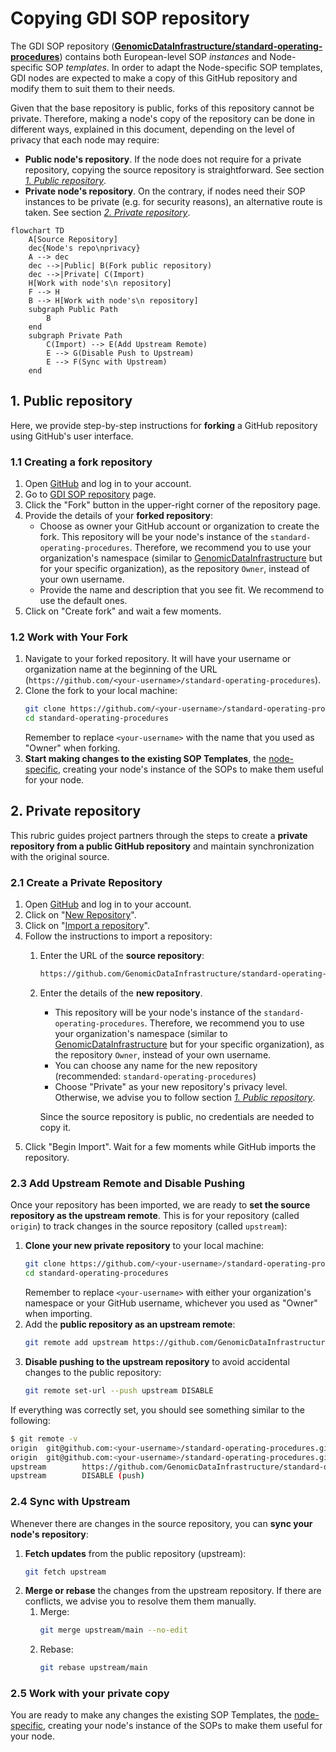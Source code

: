 # Copying GDI SOP repository
The GDI SOP repository ([**GenomicDataInfrastructure/standard-operating-procedures**](https://github.com/GenomicDataInfrastructure/standard-operating-procedures)) contains both European-level SOP _instances_ and Node-specific SOP _templates_. In order to adapt the Node-specific SOP templates, GDI nodes are expected to make a copy of this GitHub repository and modify them to suit them to their needs.

Given that the base repository is public, forks of this repository cannot be private. Therefore, making a node's copy of the repository can be done in different ways, explained in this document, depending on the level of privacy that each node may require:
- **Public node's repository**. If the node does not require for a private repository, copying the source repository is straightforward. See section _[1. Public repository](./github-management.md#1-public-repository)_.
- **Private node's repository**. On the contrary, if nodes need their SOP instances to be private (e.g. for security reasons), an alternative route is taken. See section _[2. Private repository](./github-management.md#2-private-repository)_.

````mermaid
flowchart TD
    A[Source Repository] 
    dec{Node's repo\nprivacy}
    A --> dec
    dec -->|Public| B(Fork public repository)
    dec -->|Private| C(Import)    
    H[Work with node's\n repository]
    F --> H
    B --> H[Work with node's\n repository]
    subgraph Public Path
        B
    end
    subgraph Private Path
        C(Import) --> E(Add Upstream Remote)
        E --> G(Disable Push to Upstream)
        E --> F(Sync with Upstream)
    end
````

## 1. Public repository
Here, we provide step-by-step instructions for **forking** a GitHub repository using GitHub's user interface.

### 1.1 Creating a fork repository

1. Open [GitHub](https://github.com/) and log in to your account.
1. Go to [GDI SOP repository](https://github.com/GenomicDataInfrastructure/standard-operating-procedures) page.
1. Click the "Fork" button in the upper-right corner of the repository page.
1. Provide the details of your **forked repository**: 
    - Choose as owner your GitHub account or organization to create the fork. This repository will be your node's instance of the ``standard-operating-procedures``. Therefore, we recommend you to use your organization's namespace (similar to [GenomicDataInfrastructure](https://github.com/GenomicDataInfrastructure) but for your specific organization), as the repository ``Owner``, instead of your own username. 
    - Provide the name and description that you see fit. We recommend to use the default ones.
1. Click on "Create fork" and wait a few moments.

### 1.2 Work with Your Fork
1. Navigate to your forked repository. It will have your username or organization name at the beginning of the URL (``https://github.com/<your-username>/standard-operating-procedures``).
1. Clone the fork to your local machine:
    ````bash
    git clone https://github.com/<your-username>/standard-operating-procedures.git
    cd standard-operating-procedures
    ````
    Remember to replace ``<your-username>`` with the name that you used as "Owner" when forking.
1. **Start making changes to the existing SOP Templates**, the [node-specific](../sops/node-specific/), creating your node's instance of the SOPs to make them useful for your node.

## 2. Private repository

This rubric guides project partners through the steps to create a **private repository from a public GitHub repository** and maintain synchronization with the original source.

### 2.1 Create a Private Repository

1. Open [GitHub](https://github.com/) and log in to your account.
1. Click on "[New Repository](https://github.com/new)".
1. Click on "[Import a repository](https://github.com/new/import)".
1. Follow the instructions to import a repository:
    1. Enter the URL of the **source repository**:
        ```markdown
        https://github.com/GenomicDataInfrastructure/standard-operating-procedures
        ```
    1. Enter the details of the **new repository**. 
        - This repository will be your node's instance of the ``standard-operating-procedures``. Therefore, we recommend you to use your organization's namespace (similar to [GenomicDataInfrastructure](https://github.com/GenomicDataInfrastructure) but for your specific organization), as the repository ``Owner``, instead of your own username. 
        - You can choose any name for the new repository (recommended: ``standard-operating-procedures``)
        - Choose "Private" as your new repository's privacy level. Otherwise, we advise you to follow section _[1. Public repository](./github-management.md#1-public-repository)_.
    
        Since the source repository is public, no credentials are needed to copy it.
1. Click "Begin Import". Wait for a few moments while GitHub imports the repository.

### 2.3 Add Upstream Remote and Disable Pushing
Once your repository has been imported, we are ready to **set the source repository as the upstream remote**. This is for your repository (called ``origin``) to track changes in the source repository (called ``upstream``):
1. **Clone your new private repository** to your local machine:
    ````bash
    git clone https://github.com/<your-username>/standard-operating-procedures.git
    cd standard-operating-procedures
    ````
    Remember to replace ``<your-username>`` with either your organization's namespace or your GitHub username, whichever you used as "Owner" when importing.
1. Add the **public repository as an upstream remote**:
    ````bash
    git remote add upstream https://github.com/GenomicDataInfrastructure/standard-operating-procedures.git
    ````
1. **Disable pushing to the upstream repository** to avoid accidental changes to the public repository:
    ````bash
    git remote set-url --push upstream DISABLE
    ````

If everything was correctly set, you should see something similar to the following:
````bash
$ git remote -v
origin  git@github.com:<your-username>/standard-operating-procedures.git (fetch)
origin  git@github.com:<your-username>/standard-operating-procedures.git (push)
upstream        https://github.com/GenomicDataInfrastructure/standard-operating-procedures.git (fetch)
upstream        DISABLE (push)
````

### 2.4 Sync with Upstream
Whenever there are changes in the source repository, you can **sync your node's repository**:
1. **Fetch updates** from the public repository (upstream):
    ````bash
    git fetch upstream
    ````
1. **Merge or rebase** the changes from the upstream repository. If there are conflicts, we advise you to resolve them them manually.
    1. Merge:
        ````bash
        git merge upstream/main --no-edit
        ````
    1. Rebase:
        ````bash
        git rebase upstream/main
        ````
### 2.5 Work with your private copy
You are ready to make any changes the existing SOP Templates, the [node-specific](../sops/node-specific/), creating your node's instance of the SOPs to make them useful for your node.